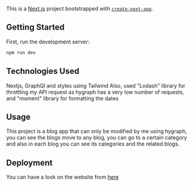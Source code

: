 This is a [Next.js](https://nextjs.org/) project bootstrapped with [`create-next-app`](https://github.com/vercel/next.js/tree/canary/packages/create-next-app).

## Getting Started

First, run the development server:

```bash
npm run dev
```

## Technologies Used

Nextjs, GraphQl and styles using Tailwind
Also, used "Lodash" library for throttling my API request as hygraph has a very low number of requests, and "moment" library for formatting the dates

## Usage

This project is a blog app that can only be modified by me using hygraph, you can see the blogs move to any blog, you can go to a certain category and also in each blog you can see its categories and the related blogs.

## Deployment

You can have a look on the website from [here](https://next-graphql-blog-pi.vercel.app/)
